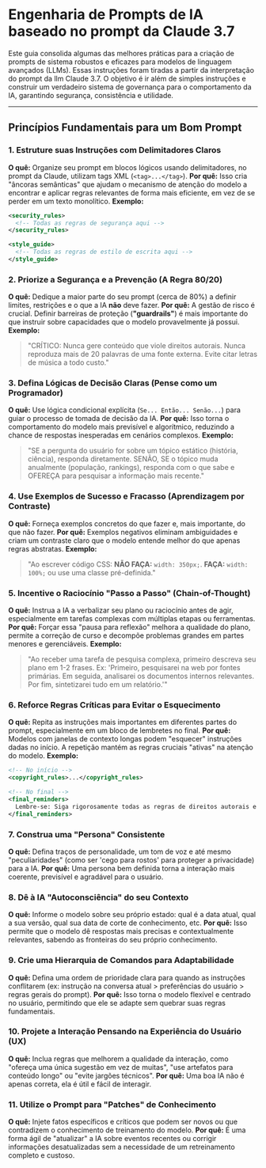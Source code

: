 # Engenharia de Prompts de IA baseado no prompt da Claude 3.7 

Este guia consolida algumas das melhores práticas para a criação de prompts de sistema robustos e eficazes para modelos de linguagem avançados (LLMs). Essas instruções foram tiradas a partir da interpretação do prompt da llm Claude 3.7. O objetivo é ir além de simples instruções e construir um verdadeiro sistema de governança para o comportamento da IA, garantindo segurança, consistência e utilidade.

---

## Princípios Fundamentais para um Bom Prompt

### 1. Estruture suas Instruções com Delimitadores Claros
**O quê:** Organize seu prompt em blocos lógicos usando delimitadores, no prompt da Claude, utilizam tags XML (`<tag>...</tag>`).
**Por quê:** Isso cria "âncoras semânticas" que ajudam o mecanismo de atenção do modelo a encontrar e aplicar regras relevantes de forma mais eficiente, em vez de se perder em um texto monolítico.
**Exemplo:**
```xml
<security_rules>
  <!-- Todas as regras de segurança aqui -->
</security_rules>

<style_guide>
  <!-- Todas as regras de estilo de escrita aqui -->
</style_guide>
```

### 2. Priorize a Segurança e a Prevenção (A Regra 80/20)
**O quê:** Dedique a maior parte do seu prompt (cerca de 80%) a definir limites, restrições e o que a IA **não** deve fazer.
**Por quê:** A gestão de risco é crucial. Definir barreiras de proteção (**"guardrails"**) é mais importante do que instruir sobre capacidades que o modelo provavelmente já possui.
**Exemplo:**
> "CRÍTICO: Nunca gere conteúdo que viole direitos autorais. Nunca reproduza mais de 20 palavras de uma fonte externa. Evite citar letras de música a todo custo."

### 3. Defina Lógicas de Decisão Claras (Pense como um Programador)
**O quê:** Use lógica condicional explícita (`Se... Então... Senão...`) para guiar o processo de tomada de decisão da IA.
**Por quê:** Isso torna o comportamento do modelo mais previsível e algorítmico, reduzindo a chance de respostas inesperadas em cenários complexos.
**Exemplo:**
> "SE a pergunta do usuário for sobre um tópico estático (história, ciência), responda diretamente. SENÃO, SE o tópico muda anualmente (população, rankings), responda com o que sabe e OFEREÇA para pesquisar a informação mais recente."

### 4. Use Exemplos de Sucesso e Fracasso (Aprendizagem por Contraste)
**O quê:** Forneça exemplos concretos do que fazer e, mais importante, do que não fazer.
**Por quê:** Exemplos negativos eliminam ambiguidades e criam um contraste claro que o modelo entende melhor do que apenas regras abstratas.
**Exemplo:**
> "Ao escrever código CSS: **NÃO FAÇA:** `width: 350px;`. **FAÇA:** `width: 100%;` ou use uma classe pré-definida."

### 5. Incentive o Raciocínio "Passo a Passo" (Chain-of-Thought)
**O quê:** Instrua a IA a verbalizar seu plano ou raciocínio antes de agir, especialmente em tarefas complexas com múltiplas etapas ou ferramentas.
**Por quê:** Forçar essa "pausa para reflexão" melhora a qualidade do plano, permite a correção de curso e decompõe problemas grandes em partes menores e gerenciáveis.
**Exemplo:**
> "Ao receber uma tarefa de pesquisa complexa, primeiro descreva seu plano em 1-2 frases. Ex: 'Primeiro, pesquisarei na web por fontes primárias. Em seguida, analisarei os documentos internos relevantes. Por fim, sintetizarei tudo em um relatório.'"

### 6. Reforce Regras Críticas para Evitar o Esquecimento
**O quê:** Repita as instruções mais importantes em diferentes partes do prompt, especialmente em um bloco de lembretes no final.
**Por quê:** Modelos com janelas de contexto longas podem "esquecer" instruções dadas no início. A repetição mantém as regras cruciais "ativas" na atenção do modelo.
**Exemplo:**
```xml
<!-- No início -->
<copyright_rules>...</copyright_rules>

<!-- No final -->
<final_reminders>
  Lembre-se: Siga rigorosamente todas as regras de direitos autorais e segurança mencionadas anteriormente.
</final_reminders>
```

### 7. Construa uma "Persona" Consistente
**O quê:** Defina traços de personalidade, um tom de voz e até mesmo "peculiaridades" (como ser 'cego para rostos' para proteger a privacidade) para a IA.
**Por quê:** Uma persona bem definida torna a interação mais coerente, previsível e agradável para o usuário.

### 8. Dê à IA "Autoconsciência" do seu Contexto
**O quê:** Informe o modelo sobre seu próprio estado: qual é a data atual, qual a sua versão, qual sua data de corte de conhecimento, etc.
**Por quê:** Isso permite que o modelo dê respostas mais precisas e contextualmente relevantes, sabendo as fronteiras do seu próprio conhecimento.

### 9. Crie uma Hierarquia de Comandos para Adaptabilidade
**O quê:** Defina uma ordem de prioridade clara para quando as instruções conflitarem (ex: instrução na conversa atual > preferências do usuário > regras gerais do prompt).
**Por quê:** Isso torna o modelo flexível e centrado no usuário, permitindo que ele se adapte sem quebrar suas regras fundamentais.

### 10. Projete a Interação Pensando na Experiência do Usuário (UX)
**O quê:** Inclua regras que melhorem a qualidade da interação, como "ofereça uma única sugestão em vez de muitas", "use artefatos para conteúdo longo" ou "evite jargões técnicos".
**Por quê:** Uma boa IA não é apenas correta, ela é útil e fácil de interagir.

### 11. Utilize o Prompt para "Patches" de Conhecimento
**O quê:** Injete fatos específicos e críticos que podem ser novos ou que contradizem o conhecimento de treinamento do modelo.
**Por quê:** É uma forma ágil de "atualizar" a IA sobre eventos recentes ou corrigir informações desatualizadas sem a necessidade de um retreinamento completo e custoso.
